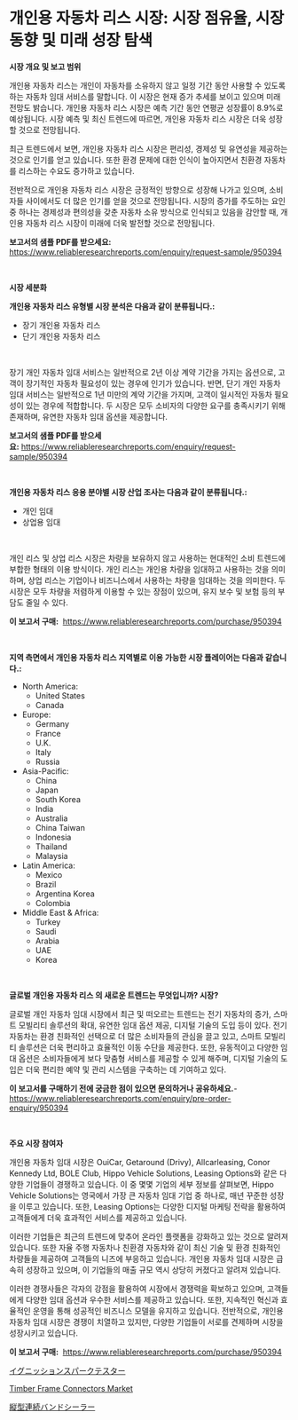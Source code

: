 <p><h1>개인용 자동차 리스 시장: 시장 점유율, 시장 동향 및 미래 성장 탐색</h1></p><p><strong>시장 개요 및 보고 범위</strong></p>
<p><p>개인용 자동차 리스는 개인이 자동차를 소유하지 않고 일정 기간 동안 사용할 수 있도록 하는 자동차 임대 서비스를 말합니다. 이 시장은 현재 증가 추세를 보이고 있으며 미래 전망도 밝습니다. 개인용 자동차 리스 시장은 예측 기간 동안 연평균 성장률이 8.9%로 예상됩니다. 시장 예측 및 최신 트렌드에 따르면, 개인용 자동차 리스 시장은 더욱 성장할 것으로 전망됩니다.</p><p>최근 트렌드에서 보면, 개인용 자동차 리스 시장은 편리성, 경제성 및 유연성을 제공하는 것으로 인기를 얻고 있습니다. 또한 환경 문제에 대한 인식이 높아지면서 친환경 자동차를 리스하는 수요도 증가하고 있습니다.</p><p>전반적으로 개인용 자동차 리스 시장은 긍정적인 방향으로 성장해 나가고 있으며, 소비자들 사이에서도 더 많은 인기를 얻을 것으로 전망됩니다. 시장의 증가를 주도하는 요인 중 하나는 경제성과 편의성을 갖춘 자동차 소유 방식으로 인식되고 있음을 감안할 때, 개인용 자동차 리스 시장이 미래에 더욱 발전할 것으로 전망됩니다.</p></p>
<p><strong>보고서의 샘플 PDF를 받으세요:</strong> <a href="https://www.reliableresearchreports.com/enquiry/request-sample/950394">https://www.reliableresearchreports.com/enquiry/request-sample/950394</a></p>
<p>&nbsp;</p>
<p><strong>시장 세분화</strong></p>
<p><strong>개인용 자동차 리스 유형별 시장 분석은 다음과 같이 분류됩니다.:</strong></p>
<p><ul><li>장기 개인용 자동차 리스</li><li>단기 개인용 자동차 리스</li></ul></p>
<p>&nbsp;</p>
<p><p>장기 개인 자동차 임대 서비스는 일반적으로 2년 이상 계약 기간을 가지는 옵션으로, 고객이 장기적인 자동차 필요성이 있는 경우에 인기가 있습니다. 반면, 단기 개인 자동차 임대 서비스는 일반적으로 1년 미만의 계약 기간을 가지며, 고객이 일시적인 자동차 필요성이 있는 경우에 적합합니다. 두 시장은 모두 소비자의 다양한 요구를 충족시키기 위해 존재하며, 유연한 자동차 임대 옵션을 제공합니다.</p></p>
<p><strong>보고서의 샘플 PDF를 받으세요:</strong>&nbsp;<a href="https://www.reliableresearchreports.com/enquiry/request-sample/950394">https://www.reliableresearchreports.com/enquiry/request-sample/950394</a></p>
<p>&nbsp;</p>
<p><strong> 개인용 자동차 리스 응용 분야별 시장 산업 조사는 다음과 같이 분류됩니다.:</strong></p>
<p><ul><li>개인 임대</li><li>상업용 임대</li></ul></p>
<p>&nbsp;</p>
<p><p>개인 리스 및 상업 리스 시장은 차량을 보유하지 않고 사용하는 현대적인 소비 트렌드에 부합한 형태의 이용 방식이다. 개인 리스는 개인용 차량을 임대하고 사용하는 것을 의미하며, 상업 리스는 기업이나 비즈니스에서 사용하는 차량을 임대하는 것을 의미한다. 두 시장은 모두 차량을 저렴하게 이용할 수 있는 장점이 있으며, 유지 보수 및 보험 등의 부담도 줄일 수 있다.</p></p>
<p><strong>이 보고서 구매:</strong>&nbsp; <a href="https://www.reliableresearchreports.com/purchase/950394">https://www.reliableresearchreports.com/purchase/950394</a></p>
<p>&nbsp;</p>
<p><strong>지역 측면에서 개인용 자동차 리스 지역별로 이용 가능한 시장 플레이어는 다음과 같습니다.:</strong></p>
<p><ul>
    <li>
        North America:
        <ul>
            <li>United States</li>
            <li>Canada</li>
        </ul>
    </li>
    <li>
        Europe:
        <ul>
            <li>Germany</li>
            <li>France</li>
            <li>U.K.</li>
            <li>Italy</li>
            <li>Russia</li>
        </ul>
    </li>
    <li>
        Asia-Pacific:
        <ul>
            <li>China</li>
            <li>Japan</li>
            <li>South Korea</li>
            <li>India</li>
            <li>Australia</li>
            <li>China Taiwan</li>
            <li>Indonesia</li>
            <li>Thailand</li>
            <li>Malaysia</li>
        </ul>
    </li>
    <li>
        Latin America:
        <ul>
            <li>Mexico</li>
            <li>Brazil</li>
            <li>Argentina Korea</li>
            <li>Colombia</li>
        </ul>
    </li>
    <li>
        Middle East & Africa:
        <ul>
            <li>Turkey</li>
            <li>Saudi</li>
            <li>Arabia</li>
            <li>UAE</li>
            <li>Korea</li>
        </ul>
    </li>
    </ul></p>
<p>&nbsp;</p>
<p><strong>글로벌 개인용 자동차 리스 의 새로운 트렌드는 무엇입니까? 시장?</strong></p>
<p><p>글로벌 개인 자동차 임대 시장에서 최근 및 떠오르는 트렌드는 전기 자동차의 증가, 스마트 모빌리티 솔루션의 확대, 유연한 임대 옵션 제공, 디지털 기술의 도입 등이 있다. 전기 자동차는 환경 친화적인 선택으로 더 많은 소비자들의 관심을 끌고 있고, 스마트 모빌리티 솔루션은 더욱 편리하고 효율적인 이동 수단을 제공한다. 또한, 유동적이고 다양한 임대 옵션은 소비자들에게 보다 맞춤형 서비스를 제공할 수 있게 해주며, 디지털 기술의 도입은 더욱 편리한 예약 및 관리 시스템을 구축하는 데 기여하고 있다.</p></p>
<p><strong>이 보고서를 구매하기 전에 궁금한 점이 있으면 문의하거나 공유하세요.</strong>- <a href="https://www.reliableresearchreports.com/enquiry/pre-order-enquiry/950394">https://www.reliableresearchreports.com/enquiry/pre-order-enquiry/950394</a></p>
<p>&nbsp;</p>
<p><strong>주요 시장 참여자</strong></p>
<p><p>개인용 자동차 임대 시장은 OuiCar, Getaround (Drivy), Allcarleasing, Conor Kennedy Ltd, BOLE Club, Hippo Vehicle Solutions, Leasing Options와 같은 다양한 기업들이 경쟁하고 있습니다. 이 중 몇몇 기업의 세부 정보를 살펴보면, Hippo Vehicle Solutions는 영국에서 가장 큰 자동차 임대 기업 중 하나로, 매년 꾸준한 성장을 이루고 있습니다. 또한, Leasing Options는 다양한 디지털 마케팅 전략을 활용하여 고객들에게 더욱 효과적인 서비스를 제공하고 있습니다.</p><p>이러한 기업들은 최근의 트렌드에 맞추어 온라인 플랫폼을 강화하고 있는 것으로 알려져 있습니다. 또한 자율 주행 자동차나 친환경 자동차와 같이 최신 기술 및 환경 친화적인 차량들을 제공하여 고객들의 니즈에 부응하고 있습니다. 개인용 자동차 임대 시장은 급속히 성장하고 있으며, 이 기업들의 매출 규모 역시 상당히 커졌다고 알려져 있습니다.</p><p>이러한 경쟁사들은 각자의 강점을 활용하여 시장에서 경쟁력을 확보하고 있으며, 고객들에게 다양한 임대 옵션과 우수한 서비스를 제공하고 있습니다. 또한, 지속적인 혁신과 효율적인 운영을 통해 성공적인 비즈니스 모델을 유지하고 있습니다. 전반적으로, 개인용 자동차 임대 시장은 경쟁이 치열하고 있지만, 다양한 기업들이 서로를 견제하며 시장을 성장시키고 있습니다.</p></p>
<p><strong>이 보고서 구매:</strong>&nbsp;&nbsp;<a href="https://www.reliableresearchreports.com/purchase/950394">https://www.reliableresearchreports.com/purchase/950394</a></p>
<p><p><a href="https://github.com/EstaSprer20231/Market-Research-Report-List-1/blob/main/550702310205.md">イグニッションスパークテスター</a></p><p><a href="https://carnation-joke-41f.notion.site/Timber-Frame-Connectors-Market-Research-Report-The-Key-To-Successful-Business-Strategy-Forecasted-f-e861a9bb333e47e999c2a16e45df7799">Timber Frame Connectors Market</a></p><p><a href="https://github.com/vlcostes/Market-Research-Report-List-1/blob/main/233449010204.md">縦型連続バンドシーラー</a></p></p>

